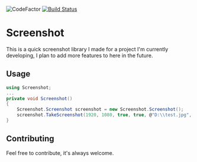 ![CodeFactor](https://img.shields.io/codefactor/grade/github/spookywooky3/screenshot?style=plastic) [![Build Status](https://travis-ci.org/Spookywooky3/Screenshot.svg?branch=master)](https://travis-ci.org/Spookywooky3/Screenshot)
# Screenshot
This is a quick screenshot library I made for a project I'm currently developing, I plan to add more features to here in the future.

## Usage
```csharp
using Screenshot;
...
private void Screenshot()
{
    Screenshot.Screenshot screenshot = new Screenshot.Screenshot();
    screenshot.TakeScreenshot(1920, 1080, true, true, @"D:\\test.jpg", ImageFormat.Jpeg);
}
```
## Contributing
Feel free to contribute, it's always welcome.
